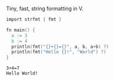 Tiny, fast, string formatting in V.

```v
import strfmt { fmt }

fn main() {
  a := 3
  b := 4
  println(fmt("{}+{}={}", a, b, a+b) ?)
  println(fmt("Hello {}!", "World") ?)
}
```

```
3+4=7
Hello World!
```
